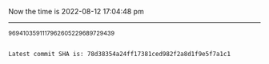 Now the time is 2022-08-12 17:04:48 pm

---

<small>9694103591117962605229689729439</small>

```txt

Latest commit SHA is: 78d38354a24ff17381ced982f2a8d1f9e5f7a1c1
```
